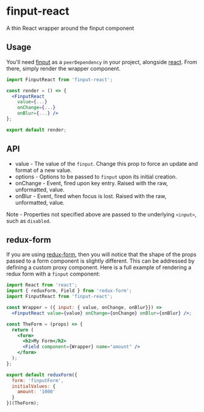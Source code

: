 # finput-react
A thin React wrapper around the finput component

## Usage
You'll need [finput](https://github.com/scottlogic/finput) as a `peerDependency` in your project, alongside [react](https://github.com/facebook/react).
From there, simply render the wrapper component.

```jsx
import FinputReact from 'finput-react';

const render = () => {
  <FinputReact
    value={...}
    onChange={...}
    onBlur={...} />
};

export default render;
```

## API
* value - The value of the `finput`. Change this prop to force an update and format of a new value.
* options - Options to be passed to `finput` upon its initial creation.
* onChange - Event, fired upon key entry. Raised with the raw, unformatted, value.
* onBlur - Event, fired when focus is lost. Raised with the raw, unformatted, value.

Note - Properties not specified above are passed to the underlying `<input>`, such as `disabled`.

## redux-form
If you are using [redux-form](https://github.com/erikras/redux-form), then you will notice that the shape of the props passed to a form component is slightly different. This can be addressed by defining a custom proxy component. Here is a full example of rendering a redux form with a `finput` component:

```jsx
import React from 'react';
import { reduxForm, Field } from 'redux-form';
import FinputReact from 'finput-react';

const Wrapper = ({ input: { value, onChange, onBlur}}) =>
  <FinputReact value={value} onChange={onChange} onBlur={onBlur} />;

const TheForm = (props) => {
  return (
    <form>
      <h2>My Form</h2>
      <Field component={Wrapper} name="amount" />
    </form>
  );
};

export default reduxForm({
  form: 'finputForm',
  initialValues: {
    amount: '1000'
  }
})(TheForm);
```
